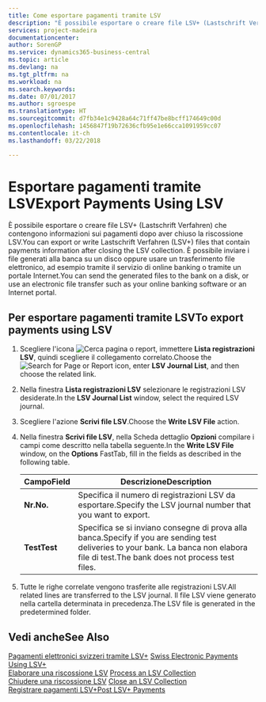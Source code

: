 ```yaml
---
title: Come esportare pagamenti tramite LSV
description: "È possibile esportare o creare file LSV+ (Lastschrift Verfahren) che contengono informazioni sui pagamenti dopo aver chiuso la riscossione LSV. È possibile inviare i file generati alla banca su un disco oppure usare un trasferimento file elettronico, ad esempio tramite il servizio di online banking o tramite un portale Internet."
services: project-madeira
documentationcenter: 
author: SorenGP
ms.service: dynamics365-business-central
ms.topic: article
ms.devlang: na
ms.tgt_pltfrm: na
ms.workload: na
ms.search.keywords: 
ms.date: 07/01/2017
ms.author: sgroespe
ms.translationtype: HT
ms.sourcegitcommit: d7fb34e1c9428a64c71ff47be8bcff174649c00d
ms.openlocfilehash: 1456847f19b72636cfb95e1e66cca1091959cc07
ms.contentlocale: it-ch
ms.lasthandoff: 03/22/2018

---
```

# <a name="export-payments-using-lsv"></a><span data-ttu-id="d3ea9-104">Esportare pagamenti tramite LSV</span><span class="sxs-lookup"><span data-stu-id="d3ea9-104">Export Payments Using LSV</span></span>
<span data-ttu-id="d3ea9-105">È possibile esportare o creare file LSV+ (Lastschrift Verfahren) che contengono informazioni sui pagamenti dopo aver chiuso la riscossione LSV.</span><span class="sxs-lookup"><span data-stu-id="d3ea9-105">You can export or write Lastschrift Verfahren (LSV+) files that contain payments information after closing the LSV collection.</span></span> <span data-ttu-id="d3ea9-106">È possibile inviare i file generati alla banca su un disco oppure usare un trasferimento file elettronico, ad esempio tramite il servizio di online banking o tramite un portale Internet.</span><span class="sxs-lookup"><span data-stu-id="d3ea9-106">You can send the generated files to the bank on a disk, or use an electronic file transfer such as your online banking software or an Internet portal.</span></span>  

## <a name="to-export-payments-using-lsv"></a><span data-ttu-id="d3ea9-107">Per esportare pagamenti tramite LSV</span><span class="sxs-lookup"><span data-stu-id="d3ea9-107">To export payments using LSV</span></span>  

1.  <span data-ttu-id="d3ea9-108">Scegliere l'icona ![Cerca pagina o report](../../media/ui-search/search_small.png "Cerca pagina o report"), immettere **Lista registrazioni LSV**, quindi scegliere il collegamento correlato.</span><span class="sxs-lookup"><span data-stu-id="d3ea9-108">Choose the ![Search for Page or Report](../../media/ui-search/search_small.png "Search for Page or Report icon") icon, enter **LSV Journal List**, and then choose the related link.</span></span>  
2.  <span data-ttu-id="d3ea9-109">Nella finestra **Lista registrazioni LSV** selezionare le registrazioni LSV desiderate.</span><span class="sxs-lookup"><span data-stu-id="d3ea9-109">In the **LSV Journal List** window, select the required LSV journal.</span></span>  
3.  <span data-ttu-id="d3ea9-110">Scegliere l'azione **Scrivi file LSV**.</span><span class="sxs-lookup"><span data-stu-id="d3ea9-110">Choose the **Write LSV File** action.</span></span>  
4.  <span data-ttu-id="d3ea9-111">Nella finestra **Scrivi file LSV**, nella Scheda dettaglio **Opzioni** compilare i campi come descritto nella tabella seguente.</span><span class="sxs-lookup"><span data-stu-id="d3ea9-111">In the **Write LSV File** window, on the **Options** FastTab, fill in the fields as described in the following table.</span></span>  

    |<span data-ttu-id="d3ea9-112">Campo</span><span class="sxs-lookup"><span data-stu-id="d3ea9-112">Field</span></span>|<span data-ttu-id="d3ea9-113">Descrizione</span><span class="sxs-lookup"><span data-stu-id="d3ea9-113">Description</span></span>|  
    |---------------------------------|---------------------------------------|  
    |<span data-ttu-id="d3ea9-114">**Nr.**</span><span class="sxs-lookup"><span data-stu-id="d3ea9-114">**No.**</span></span>|<span data-ttu-id="d3ea9-115">Specifica il numero di registrazioni LSV da esportare.</span><span class="sxs-lookup"><span data-stu-id="d3ea9-115">Specify the LSV journal number that you want to export.</span></span>|  
    |<span data-ttu-id="d3ea9-116">**Test**</span><span class="sxs-lookup"><span data-stu-id="d3ea9-116">**Test**</span></span>|<span data-ttu-id="d3ea9-117">Specifica se si inviano consegne di prova alla banca.</span><span class="sxs-lookup"><span data-stu-id="d3ea9-117">Specify if you are sending test deliveries to your bank.</span></span> <span data-ttu-id="d3ea9-118">La banca non elabora file di test.</span><span class="sxs-lookup"><span data-stu-id="d3ea9-118">The bank does not process test files.</span></span>|  

5.  <span data-ttu-id="d3ea9-119">Tutte le righe correlate vengono trasferite alle registrazioni LSV.</span><span class="sxs-lookup"><span data-stu-id="d3ea9-119">All related lines are transferred to the LSV journal.</span></span> <span data-ttu-id="d3ea9-120">Il file LSV viene generato nella cartella determinata in precedenza.</span><span class="sxs-lookup"><span data-stu-id="d3ea9-120">The LSV file is generated in the predetermined folder.</span></span>  

## <a name="see-also"></a><span data-ttu-id="d3ea9-121">Vedi anche</span><span class="sxs-lookup"><span data-stu-id="d3ea9-121">See Also</span></span>  
 <span data-ttu-id="d3ea9-122">[Pagamenti elettronici svizzeri tramite LSV+](swiss-electronic-payments-using-lsv-.md) </span><span class="sxs-lookup"><span data-stu-id="d3ea9-122">[Swiss Electronic Payments Using LSV+](swiss-electronic-payments-using-lsv-.md) </span></span>  
 <span data-ttu-id="d3ea9-123">[Elaborare una riscossione LSV](how-to-process-an-lsv-collection.md) </span><span class="sxs-lookup"><span data-stu-id="d3ea9-123">[Process an LSV Collection](how-to-process-an-lsv-collection.md) </span></span>  
 <span data-ttu-id="d3ea9-124">[Chiudere una riscossione LSV](how-to-close-an-lsv-collection.md) </span><span class="sxs-lookup"><span data-stu-id="d3ea9-124">[Close an LSV Collection](how-to-close-an-lsv-collection.md) </span></span>  
 [<span data-ttu-id="d3ea9-125">Registrare pagamenti LSV+</span><span class="sxs-lookup"><span data-stu-id="d3ea9-125">Post LSV+ Payments</span></span>](how-to-post-lsv-payments.md)

